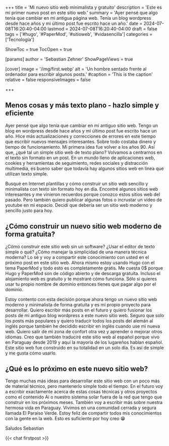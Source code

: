+++
title = 'Mi nuevo sitio web minimalista y gratuito'
description = 'Este es mi primer nuevo post en este sitio web.'
summary = 'Ayer pensé que algo tenía que cambiar en mi antigua página web. Tenía un blog wordpress desde hace años y mi último post fue escrito hace un año.'
date = 2024-07-08T16:20:40-04:00
lastmod = 2024-07-08T16:20:40-04:00
draft = false
tags = ['#hugo', '#PaperMod', '#sitioweb', '#vidasencilla']
categories = ['Tecnología']

ShowToc = true
TocOpen = true

[params]
    author = 'Sebastian Zehner'
    ShowPageViews = true 

[cover]
    image = '/img/first.webp'
    alt = 'Un hombre sentado frente al ordenador para escribir algunos posts.'
    #caption = 'This is the caption'
    relative = false
    responsiveImages = false

+++

## Menos cosas y más texto plano - hazlo simple y eficiente

Ayer pensé que algo tenía que cambiar en mi antiguo sitio web. Tengo un blog en wordpress desde hace años y mi último post fue escrito hace un año. Hice más actualizaciones y correcciones de errores en este tiempo que escribir nuevos mensajes interesantes. Sobre todo costaba dinero y tiempo de funcionamiento. Mi primera idea fue volver a los años 90. Así que, ¿qué tal un simple sitio web de texto plano? Volvamos a centrarnos en el texto sin formato en un post. En un mundo lleno de aplicaciones web, cookies y herramientas de seguimiento, redes sociales y distracción multimedia, es bueno saber que todavía hay algunos sitios web en línea que utilizan texto simple.

Busqué en Internet plantillas y cómo construir un sitio web sencillo y minimalista con texto sin formato hoy en día. Encontré algunos sitios web interesantes y me vinieron recuerdos porque conozco estos sitios web del pasado. Pero también quiero publicar algunas fotos o incrustar un vídeo de youtube en mi espacio. Decidí que debería ser un sitio web moderno y sencillo justo para hoy.

## ¿Cómo construir un nuevo sitio web moderno de forma gratuita?

¿Cómo construir este sitio web sin un software? ¿Usar el editor de texto simple o qué? ¿Cómo manejar la simplicidad de una manera técnica moderna? Lo sé y voy a compartir este conocimiento con usted en el próximo post en este sitio web. Ahora mismo estoy usando Hugo con el tema PaperMod y todo esto es completamente gratis. Me cuesta 0$ porque Hugo y PaperMod son de código abierto y de descarga gratuita. Incluso el alojamiento web es gratuito y te mostraré cómo funciona. Sólo si quieres usar tu propio nombre de dominio entonces tienes que pagar algo por el dominio.

Estoy contento con esta decisión porque ahora tengo un nuevo sitio web moderno y minimalista de forma gratuita y es mi propio proyecto para desarrollar. Quiero escribir más posts en el futuro y quiero fusionar los posts de mi antiguo blog wordpress a este nuevo sitio web. Seguro que solo los posts más populares y quiero traducir todos los posts del alemán al inglés porque también he decidido escribir en inglés cuando use mi nueva web. Quiero salir de mi zona de confort otra vez y aprender o mejorar otros idiomas. Creo que también traduciré este sitio web al español porque vivo en Paraguay desde 2019 y aquí la mayoría de los lugareños hablan español. Este sitio web fue construido en su totalidad en un solo día. Es así de simple y me gusta cómo usarlo.

## ¿Qué es lo próximo en este nuevo sitio web?

Tengo muchas más ideas para desarrollar este sitio web con un poco más de material técnico, pero mantenerlo simple todo el tiempo. En el futuro voy a escribir exactamente acerca de estas cosas técnicas y otros proyectos como el contenido Ai o nuestro sistema solar fuera de la red que tengo que construir en los próximos meses. También voy a escribir más sobre nuestra hermosa vida en Paraguay. Vivimos en una comunidad cerrada y segura llamada El Paraiso Verde. Estoy feliz de compartir todos mis conocimientos con la gente en la web. Esto es suficiente por hoy creo :grin:

Saludos
Sebastian

{{< chat firstpost >}}

